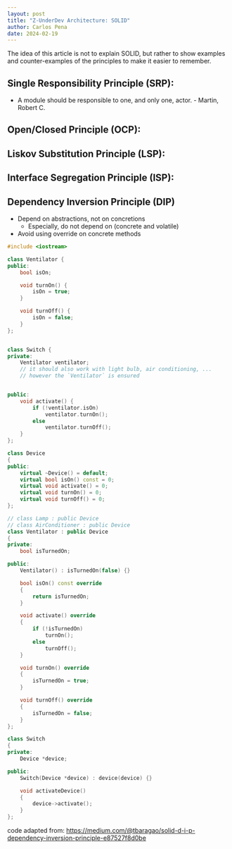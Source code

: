 ```yaml
---
layout: post
title: "Z-UnderDev Architecture: SOLID"
author: Carlos Pena
date: 2024-02-19
---
```


The idea of ​​this article is not to explain SOLID, but rather to show examples and counter-examples of the principles to make it easier to remember.

## Single Responsibility Principle (SRP):

- A module should be responsible to one, and only one, actor. - Martin, Robert C.


## Open/Closed Principle (OCP):

## Liskov Substitution Principle (LSP):

## Interface Segregation Principle (ISP):

## Dependency Inversion Principle (DIP)

- Depend on abstractions, not on concretions
  - Especially, do not depend on (concrete and volatile)
- Avoid using override on concrete methods


```c++
#include <iostream>

class Ventilator {
public:
    bool isOn;

    void turnOn() {
        isOn = true;
    }

    void turnOff() {
        isOn = false;
    }
};


class Switch {
private:
    Ventilator ventilator;
    // it should also work with light bulb, air conditioning, ...
    // however the `Ventilator` is ensured


public:
    void activate() {
        if (!ventilator.isOn)
            ventilator.turnOn();
        else
            ventilator.turnOff();
    }
};
```

```c++
class Device
{
public:
    virtual ~Device() = default;
    virtual bool isOn() const = 0;
    virtual void activate() = 0;
    virtual void turnOn() = 0;
    virtual void turnOff() = 0;
};

// class Lamp : public Device
// class AirConditioner : public Device
class Ventilator : public Device
{
private:
    bool isTurnedOn;

public:
    Ventilator() : isTurnedOn(false) {}

    bool isOn() const override
    {
        return isTurnedOn;
    }

    void activate() override
    {
        if (!isTurnedOn)
            turnOn();
        else
            turnOff();
    }

    void turnOn() override
    {
        isTurnedOn = true;
    }

    void turnOff() override
    {
        isTurnedOn = false;
    }
};

class Switch
{
private:
    Device *device;

public:
    Switch(Device *device) : device(device) {}

    void activateDevice()
    {
        device->activate();
    }
};
```

code adapted from: https://medium.com/@tbaragao/solid-d-i-p-dependency-inversion-principle-e87527f8d0be
